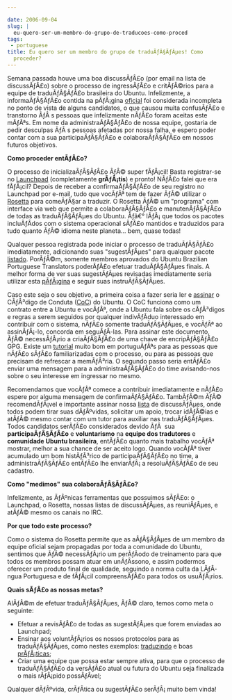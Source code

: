 ```yaml
---

date: 2006-09-04
slug: |
  eu-quero-ser-um-membro-do-grupo-de-traducoes-como-proced
tags:
 - portuguese
title: Eu quero ser um membro do grupo de traduÃƒÂ§ÃƒÂµes! Como
  proceder?
---
```


Semana passada houve uma boa discussÃƒÂ£o (por email na lista de
discussÃƒÂ£o) sobre o processo de ingressÃƒÂ£o e critÃƒÂ©rios para a
equipe de traduÃƒÂ§ÃƒÂ£o brasileira do Ubuntu. Infelizmente, a
informaÃƒÂ§ÃƒÂ£o contida na pÃƒÂ¡gina
[oficial](https://launchpad.net/people/ubuntu-l10n-pt-br) foi
considerada incompleta no ponto de vista de alguns candidatos, o que
causou muita confusÃƒÂ£o e transtorno ÃƒÂ s pessoas que infelizmente
nÃƒÂ£o foram aceitas este mÃƒÂªs. Em nome da administraÃƒÂ§ÃƒÂ£o de
nossa equipe, gostaria de pedir desculpas ÃƒÂ s pessoas afetadas por
nossa falha, e espero poder contar com a sua participaÃƒÂ§ÃƒÂ£o e
colaboraÃƒÂ§ÃƒÂ£o em nossos futuros objetivos.

**Como proceder entÃƒÂ£o?**

O processo de inicializaÃƒÂ§ÃƒÂ£o ÃƒÂ© super fÃƒÂ¡cil! Basta
registrar-se no [Launchpad](https://launchpad.net) (completamente
**grÃƒÂ¡tis**) e pronto! NÃƒÂ£o falei que era fÃƒÂ¡cil? Depois de
receber a confirmaÃƒÂ§ÃƒÂ£o de seu registro no Launchpad por e-mail,
tudo que vocÃƒÂª tem de fazer ÃƒÂ© utilizar o
[Rosetta](https://launchpad.net/rosetta) para comeÃƒÂ§ar a traduzir. O
Rosetta ÃƒÂ© um "programa" com interface via web que permite a
colaboraÃƒÂ§ÃƒÂ£o e manutenÃƒÂ§ÃƒÂ£o de todas as traduÃƒÂ§ÃƒÂµes do
Ubuntu. Ãƒâ€° lÃƒÂ¡ que todos os pacotes incluÃƒÂ­dos com o sistema
operacional sÃƒÂ£o mantidos e traduzidos para tudo quanto ÃƒÂ© idioma
neste planeta... bem, quase todas!

Qualquer pessoa registrada pode iniciar o processo de traduÃƒÂ§ÃƒÂ£o
imediatamente, adicionando suas "sugestÃƒÂµes" para qualquer pacote
[listado](https://launchpad.net/distros/ubuntu/edgy/+lang/pt_BR).
PorÃƒÂ©m, somente membros aprovados do Ubuntu Brazilian Portuguese
Translators poderÃƒÂ£o efetuar traduÃƒÂ§ÃƒÂµes finais. A melhor forma de
ver suas sugestÃƒÂµes revisadas imediatamente seria utilizar esta
[pÃƒÂ¡gina](http://wiki.ubuntubrasil.org/TimeDeTraducao/EdgyPacotes) e
seguir suas instruÃƒÂ§ÃƒÂµes.

Caso este seja o seu objetivo, a primeira coisa a fazer seria ler e
[assinar](http://wiki.ubuntubrasil.org/AssinarCodigoDeConduta) o
CÃƒÂ³digo de Conduta
([CoC](http://wiki.ubuntubrasil.org/CodigoDeConduta)) do Ubuntu. O CoC
funciona como um contrato entre a Ubuntu e vocÃƒÂª, onde a Ubuntu fala
sobre os cÃƒÂ³digos e regras a serem seguidos por qualquer indivÃƒÂ­duo
interessado em contribuir com o sistema, nÃƒÂ£o somente traduÃƒÂ§ÃƒÂµes,
e vocÃƒÂª ao assinÃƒÂ¡-lo, concorda em seguÃƒÂ­-las. Para assinar este
documento, ÃƒÂ© necessÃƒÂ¡rio a criaÃƒÂ§ÃƒÂ£o de uma chave de
encripÃƒÂ§ÃƒÂ£o GPG. Existe um
[tutorial](http://wiki.ubuntubrasil.org/GnuPG) muito bom em portuguÃƒÂªs
para as pessoas que nÃƒÂ£o sÃƒÂ£o familiarizadas com o processo, ou para
as pessoas que precisam de refrescar a memÃƒÂ³ria. O segundo passo seria
entÃƒÂ£o enviar uma mensagem para a administraÃƒÂ§ÃƒÂ£o do time
avisando-nos sobre o seu interesse em ingressar no mesmo.

Recomendamos que vocÃƒÂª comece a contribuir imediatamente e nÃƒÂ£o
espere por alguma mensagem de confirmaÃƒÂ§ÃƒÂ£o. TambÃƒÂ©m ÃƒÂ©
recomendÃƒÂ¡vel e importante assinar nossa
[lista](http://listas.ubuntubrasil.org/mailman/listinfo/tradutores) de
discussÃƒÂµes, onde todos podem tirar suas dÃƒÂºvidas, solicitar um
apoio, trocar idÃƒÂ©ias e atÃƒÂ© mesmo contar com um tutor para auxiliar
nas traduÃƒÂ§ÃƒÂµes. Todos candidatos serÃƒÂ£o considerados devido ÃƒÂ 
sua **participaÃƒÂ§ÃƒÂ£o** e **voluntarismo** na **equipe dos
tradutores** e **comunidade Ubuntu brasileira**, entÃƒÂ£o quanto mais
trabalho vocÃƒÂª mostrar, melhor a sua chance de ser aceito logo. Quando
vocÃƒÂª tiver acumulado um bom histÃƒÂ³rico de participaÃƒÂ§ÃƒÂ£o no
time, a administraÃƒÂ§ÃƒÂ£o entÃƒÂ£o lhe enviarÃƒÂ¡ a resoluÃƒÂ§ÃƒÂ£o de
seu cadastro.

**Como "medimos" sua colaboraÃƒÂ§ÃƒÂ£o?**

Infelizmente, as ÃƒÂºnicas ferramentas que possuimos sÃƒÂ£o: o
Launchpad, o Rosetta, nossas listas de discussÃƒÂµes, as reuniÃƒÂµes, e
atÃƒÂ© mesmo os canais no IRC.

**Por que todo este processo?**

Como o sistema do Rosetta permite que as aÃƒÂ§ÃƒÂµes de um membro da
equipe oficial sejam propagadas por toda a comunidade do Ubuntu,
sentimos que ÃƒÂ© necessÃƒÂ¡rio um perÃƒÂ­odo de treinamento para que
todos os membros possam atuar em unÃƒÂ­ssono, e assim podermos oferecer
um produto final de qualidade, seguindo a norma culta da LÃƒÂ­ngua
Portuguesa e de fÃƒÂ¡cil compreensÃƒÂ£o para todos os usuÃƒÂ¡rios.

**Quais sÃƒÂ£o as nossas metas?**

AlÃƒÂ©m de efetuar traduÃƒÂ§ÃƒÂµes, ÃƒÂ© claro, temos como meta o
seguinte:

-   Efetuar a revisÃƒÂ£o de todas as sugestÃƒÂµes que forem enviadas ao
    Launchpad;
-   Ensinar aos voluntÃƒÂ¡rios os nossos protocolos para as
    traduÃƒÂ§ÃƒÂµes, como nestes exemplos:
    [traduzindo](http://wiki.ubuntubrasil.org/TimeDeTraducao/Traduzindo)
    e boas
    [prÃƒÂ¡ticas](http://wiki.ubuntubrasil.org/TimeDeTraducao/BoasPraticas);
-   Criar uma equipe que possa estar sempre ativa, para que o processo
    de traduÃƒÂ§ÃƒÂ£o da versÃƒÂ£o atual ou futura do Ubuntu seja
    finalizada o mais rÃƒÂ¡pido possÃƒÂ­vel;

Qualquer dÃƒÂºvida, crÃƒÂ­tica ou sugestÃƒÂ£o serÃƒÂ¡ muito bem vinda!
